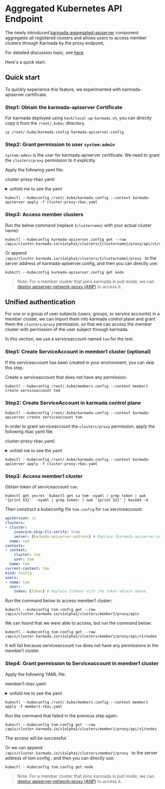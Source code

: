 # Aggregated Kubernetes API Endpoint

The newly introduced [karmada-aggregated-apiserver](https://github.com/karmada-io/karmada/blob/master/cmd/aggregated-apiserver/main.go) component aggregates all registered clusters and allows users to access member clusters through Karmada by the proxy endpoint,

For detailed discussion topic, see [here](https://github.com/karmada-io/karmada/discussions/1077).

Here's a quick start.

## Quick start

To quickly experience this feature, we experimented with karmada-apiserver certificate.

### Step1: Obtain the karmada-apiserver Certificate

For karmada deployed using `hack/local-up-karmada.sh`, you can directly copy it from the `/root/.kube/` directory.

```
cp /root/.kube/karmada.config karmada-apiserver.config
```

### Step2: Grant permission to user `system:admin`

`system:admin` is the user for karmada-apiserver certificate. We need to grant the `clusters/proxy` permission to it explicitly.

Apply the following yaml file:

cluster-proxy-rbac.yaml:

<details>

<summary>unfold me to see the yaml</summary>

```yaml
apiVersion: rbac.authorization.k8s.io/v1
kind: ClusterRole
metadata:
  name: cluster-proxy-clusterrole
rules:
- apiGroups:
  - 'cluster.karmada.io'
  resources:
  - clusters/proxy
  resourceNames:
  - member1
  - member2
  - member3
  verbs:
  - '*'
---
apiVersion: rbac.authorization.k8s.io/v1
kind: ClusterRoleBinding
metadata:
  name: cluster-proxy-clusterrolebinding
roleRef:
  apiGroup: rbac.authorization.k8s.io
  kind: ClusterRole
  name: cluster-proxy-clusterrole
subjects:
  - kind: User
    name: "system:admin"
```

</details>

```
kubectl --kubeconfig /root/.kube/karmada.config --context karmada-apiserver apply -f cluster-proxy-rbac.yaml
```

### Step3: Access member clusters

Run the below command (replace `{clustername}` with your actual cluster name):

```
kubectl --kubeconfig karmada-apiserver.config get --raw /apis/cluster.karmada.io/v1alpha1/clusters/{clustername}/proxy/api/v1/nodes
```

Or append `/apis/cluster.karmada.io/v1alpha1/clusters/{clustername}/proxy ` to the server address of karmada-apiserver.config, and then you can directly use:

```
kubectl --kubeconfig karmada-apiserver.config get node
```

> Note: For a member cluster that joins karmada in pull mode, we can [deploy apiserver-network-proxy (ANP)](../working-with-anp.md) to access it.

## Unified authentication

For one or a group of user subjects (users, groups, or service accounts) in a member cluster, we can import them into karmada control plane and grant them the `clusters/proxy` permission, so that we can access the member cluster with permission of the user subject through karmada.

In this section, we use a serviceaccount named `tom` for the test.

### Step1: Create ServiceAccount in member1 cluster (optional)

If the serviceaccount has been created in your environment, you can skip this step.

Create a serviceaccount that does not have any permission:

```
kubectl --kubeconfig /root/.kube/members.config --context member1 create serviceaccount tom
```

### Step2: Create ServiceAccount in karmada control plane

```
kubectl --kubeconfig /root/.kube/karmada.config --context karmada-apiserver create serviceaccount tom
```

In order to grant serviceaccount the `clusters/proxy` permission, apply the following rbac yaml file:

cluster-proxy-rbac.yaml:

<details>

<summary>unfold me to see the yaml</summary>

```yaml
apiVersion: rbac.authorization.k8s.io/v1
kind: ClusterRole
metadata:
  name: cluster-proxy-clusterrole
rules:
- apiGroups:
  - 'cluster.karmada.io'
  resources:
  - clusters/proxy
  resourceNames:
  - member1
  verbs:
  - '*'
---
apiVersion: rbac.authorization.k8s.io/v1
kind: ClusterRoleBinding
metadata:
  name: cluster-proxy-clusterrolebinding
roleRef:
  apiGroup: rbac.authorization.k8s.io
  kind: ClusterRole
  name: cluster-proxy-clusterrole
subjects:
  - kind: ServiceAccount
    name: tom
    namespace: default
  # The token generated by the serviceaccount can parse the group information. Therefore, you need to specify the group information below.
  - kind: Group
    name: "system:serviceaccounts"
  - kind: Group
    name: "system:serviceaccounts:default"
```

</details>

```
kubectl --kubeconfig /root/.kube/karmada.config --context karmada-apiserver apply -f cluster-proxy-rbac.yaml
```

### Step3: Access member1 cluster

Obtain token of serviceaccount `tom`:

```
kubectl get secret `kubectl get sa tom -oyaml | grep token | awk '{print $3}'` -oyaml | grep token: | awk '{print $2}' | base64 -d
```

Then construct a kubeconfig file `tom.config` for `tom` serviceaccount:

```yaml
apiVersion: v1
clusters:
- cluster:
    insecure-skip-tls-verify: true
    server: {karmada-apiserver-address} # Replace {karmada-apiserver-address} with karmada-apiserver-address. You can find it in /root/.kube/karmada.config file.
  name: tom
contexts:
- context:
    cluster: tom
    user: tom
  name: tom
current-context: tom
kind: Config
users:
- name: tom
  user:
    token: {token} # Replace {token} with the token obtain above.
```

Run the command below to access member1 cluster:

```
kubectl --kubeconfig tom.config get --raw /apis/cluster.karmada.io/v1alpha1/clusters/member1/proxy/apis
```

We can found that we were able to access, but run the command below:

```
kubectl --kubeconfig tom.config get --raw /apis/cluster.karmada.io/v1alpha1/clusters/member1/proxy/api/v1/nodes
```

It will fail because serviceaccount `tom` does not have any permissions in the member1 cluster.

### Step4: Grant permission to Serviceaccount in member1 cluster

Apply the following YAML file:

member1-rbac.yaml

<details>

<summary>unfold me to see the yaml</summary>

```
apiVersion: rbac.authorization.k8s.io/v1
kind: ClusterRole
metadata:
  name: tom
rules:
- apiGroups:
  - '*'
  resources:
  - '*'
  verbs:
  - '*'
---
apiVersion: rbac.authorization.k8s.io/v1
kind: ClusterRoleBinding
metadata:
  name: tom
roleRef:
  apiGroup: rbac.authorization.k8s.io
  kind: ClusterRole
  name: tom
subjects:
  - kind: ServiceAccount
    name: tom
    namespace: default
```

</details>

```
kubectl --kubeconfig /root/.kube/members.config --context member1 apply -f member1-rbac.yaml
```

Run the command that failed in the previous step again:

```
kubectl --kubeconfig tom.config get --raw /apis/cluster.karmada.io/v1alpha1/clusters/member1/proxy/api/v1/nodes
```

The access will be successful.

Or we can append `/apis/cluster.karmada.io/v1alpha1/clusters/member1/proxy ` to the server address of tom.config , and then you can directly use:

```
kubectl --kubeconfig tom.config get node
```

> Note: For a member cluster that joins karmada in pull mode,  we can [deploy apiserver-network-proxy (ANP)](../working-with-anp.md) to access it.